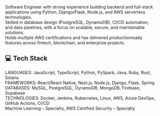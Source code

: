 Software Engineer with strong experience building backend and full-stack applications using Python, Django/Flask, Node.js, and AWS serverless technologies.</br>
Skilled in database design (PostgreSQL, DynamoDB), CI/CD automation, and data pipelines, with a focus on scalable, secure, and maintainable solutions.</br>
Holds multiple AWS certifications and has delivered productionready features across fintech, blockchain, and enterprise projects.</br>

## 💻 Tech Stack</br>
LANGUAGES: JavaScript, TypeScript, Python, PySpark, Java, Ruby, Rust, Solana</br>
FRAMEWORKS: React/React Native, Next.js, Node.js, Django, Flask, Spring</br>
DATABASES: MySQL, PostgreSQL, DynamoDB, MongoDB, Firebase, Supabase</br>
TECHNOLOGIES: Docker, Jenkins, Kubernetes, Linux, AWS, Azure DevOps, GitHub Actions, CI/CD</br>
Machine Learning – Specialty, AWS Certified Security – Specialty</br>
